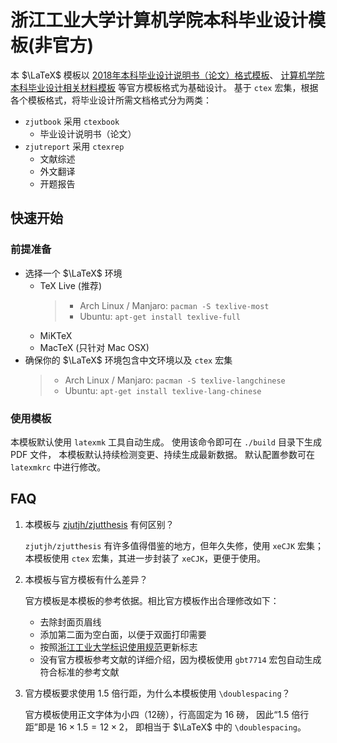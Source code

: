 # 浙江工业大学计算机学院本科毕业设计模板(非官方)

本 $\LaTeX$ 模板以
[2018年本科毕业设计说明书（论文）格式模板](http://www.cs.zjut.edu.cn/html/n6092.html)、
[计算机学院本科毕业设计相关材料模板](http://www.cs.zjut.edu.cn/html/n4388.html)
等官方模板格式为基础设计。
基于 `ctex` 宏集，根据各个模板格式，将毕业设计所需文档格式分为两类：
- `zjutbook` 采用 `ctexbook`
  - 毕业设计说明书（论文）
- `zjutreport` 采用 `ctexrep`
  - 文献综述
  - 外文翻译
  - 开题报告

## 快速开始

### 前提准备

* 选择一个 $\LaTeX$ 环境
  * TeX Live (推荐)
    > + Arch Linux / Manjaro: `pacman -S texlive-most`
    > + Ubuntu: `apt-get install texlive-full`
  * MiKTeX
  * MacTeX (只针对 Mac OSX)
* 确保你的 $\LaTeX$ 环境包含中文环境以及 `ctex` 宏集
  > + Arch Linux / Manjaro: `pacman -S texlive-langchinese`
  > + Ubuntu: `apt-get install texlive-lang-chinese`

### 使用模板

本模板默认使用 `latexmk` 工具自动生成。
使用该命令即可在 `./build` 目录下生成 PDF 文件，
本模板默认持续检测变更、持续生成最新数据。
默认配置参数可在 `latexmkrc` 中进行修改。

## FAQ

1. 本模板与 [zjutjh/zjutthesis](https://github.com/zjutjh/zjutthesis) 有何区别？

   `zjutjh/zjutthesis` 有许多值得借鉴的地方，但年久失修，使用 `xeCJK` 宏集；
   本模板使用 `ctex` 宏集，其进一步封装了 `xeCJK`，更便于使用。

2. 本模板与官方模板有什么差异？

   官方模板是本模板的参考依据。相比官方模板作出合理修改如下：
   + 去除封面页眉线
   + 添加第二面为空白面，以便于双面打印需要
   + 按照[浙江工业大学标识使用规范](https://www.zjut.edu.cn/4518/list.htm)更新标志
   + 没有官方模板参考文献的详细介绍，因为模板使用 `gbt7714` 宏包自动生成符合标准的参考文献

3. 官方模板要求使用 1.5 倍行距，为什么本模板使用 `\doublespacing`？

   官方模板使用正文字体为小四（12磅），行高固定为 16 磅，
   因此“1.5 倍行距”即是 $16\times 1.5 = 12\times 2$，
   即相当于 $\LaTeX$ 中的 `\doublespacing`。
